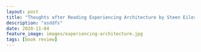 ```yaml
---
layout: post
title: "Thoughts after Reading Experiencing Architecture by Steen Eiler Rasmussen"
description: "asddfs"
date: 2020-11-04
feature_image: images/experiencing-architecture.jpg
tags: [book review]
---
```




